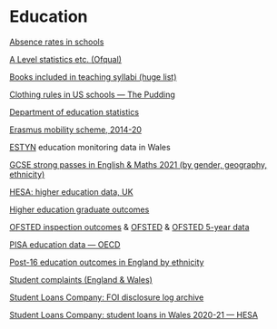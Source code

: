 # Education

[Absence rates in schools](https://explore-education-statistics.service.gov.uk/find-statistics/pupil-attendance-in-schools)

[A Level statistics etc. (Ofqual)](https://www.gov.uk/search/research-and-statistics?content_store_document_type=statistics_published&organisations%5B%5D=ofqual&order=updated-newest)

[Books included in teaching syllabi (huge list)](https://opensyllabus.org/)

[Clothing rules in US schools — The Pudding](https://github.com/the-pudding/data/tree/master/dress-codes)

[Department of education statistics](https://explore-education-statistics.service.gov.uk/)

[Erasmus mobility scheme, 2014-20](https://data.europa.eu/data/datasets/erasmus-mobility-statistics-2014-2020?locale=en)

[ESTYN](https://www.estyn.gov.wales/) education monitoring data in Wales

[GCSE strong passes in English & Maths 2021 (by gender, geography, ethnicity)](https://data.gov.uk/dataset/ec1efd76-d6ad-4594-9b4d-944aa4170e63/gcse-english-and-maths-results-by-ethnicity)

[HESA: higher education data, UK](https://www.hesa.ac.uk/data-and-analysis)

[Higher education graduate outcomes](https://www.data.gov.uk/dataset/37b401c3-1689-4f3c-bac4-b6cc39cdefa7/higher-education-graduate-outcomes-data)

[OFSTED inspection outcomes](https://www.gov.uk/government/statistical-data-sets/monthly-management-information-ofsteds-school-inspections-outcomes) & [OFSTED](https://www.gov.uk/government/organisations/ofsted/about/statistics) & [OFSTED 5-year data](https://www.gov.uk/government/publications/five-year-ofsted-inspection-data)

[PISA education data — OECD](https://www.oecd.org/pisa/data/)

[Post-16 education outcomes in England by ethnicity](https://www.gov.uk/government/publications/post-16-education-outcomes-by-ethnicity-in-england)

[Student complaints (England & Wales)](https://www.oiahe.org.uk/resources-and-publications/case-summaries/)

[Student Loans Company: FOI disclosure log archive](https://webarchive.nationalarchives.gov.uk/ukgwa/20190301124453/https://www.slc.co.uk/freedom-of-information/freedom-of-information-disclosures.aspx)

[Student Loans Company: student loans in Wales 2020-21 — HESA](https://www.hesa.ac.uk/data-and-analysis)
